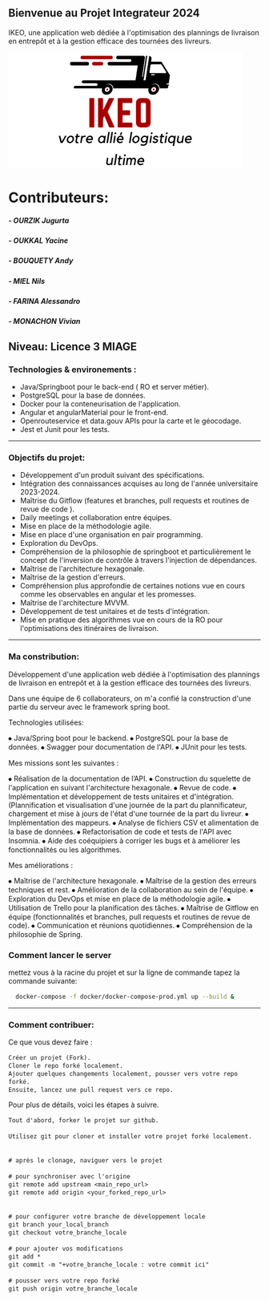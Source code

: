 ## Bienvenue au Projet Integrateur 2024

 IKEO, une application web dédiée à l'optimisation des plannings de livraison en entrepôt et à la gestion efficace des tournées des livreurs.

![IKEO_LOGO](./IKEO_LOGO.png)

# Contributeurs:
##### - OURZIK    Jugurta
##### - OUKKAL    Yacine
##### - BOUQUETY  Andy
##### - MIEL      Nils
##### - FARINA    Alessandro
##### - MONACHON  Vivian

Niveau: Licence 3 MIAGE 
---

### Technologies & environements :

* Java/Springboot pour le back-end ( RO et server métier).
* PostgreSQL pour la base de données.
* Docker pour la conteneurisation de l'application.
* Angular et angularMaterial pour le front-end.
* Openrouteservice et data.gouv APIs pour la carte et le géocodage.
* Jest  et Junit pour les tests.

---

### Objectifs du projet:
* Développement d'un produit suivant des spécifications.
* Intégration des connaissances acquises au long de l'année universitaire 2023-2024.
* Maîtrise du Gitflow (features et branches, pull requests et  routines de revue de code ).
* Daily meetings et collaboration entre équipes.
* Mise en place de la méthodologie agile.
* Mise en place d'une organisation en pair programming.
* Exploration du DevOps.
* Compréhension de la philosophie de springboot et particulièrement le concept de l'inversion de contrôle à travers l'injection de dépendances.
* Maîtrise de l'architecture hexagonale.
* Maîtrise de la gestion d'erreurs.
* Compréhension plus approfondie de certaines notions vue en cours comme les observables en angular et les promesses.
* Maîtrise de l'architecture MVVM.
* Développement de test unitaires et de tests d'intégration.
* Mise en pratique des algorithmes vue en cours de la RO pour l'optimisations des itinéraires de livraison.

---

### Ma constribution:
Développement d'une application web dédiée à l'optimisation des plannings de livraison en entrepôt et à la gestion efficace des tournées des livreurs.

Dans une équipe de 6 collaborateurs, on m'a confié la construction d'une partie du serveur avec le framework spring boot.

Technologies utilisées:

 ⦁ Java/Spring boot pour le backend.
 ⦁ PostgreSQL pour la base de données.
 ⦁ Swagger pour documentation de l'API.
 ⦁ JUnit pour les tests.

Mes missions sont les suivantes :

 ⦁ Réalisation de la documentation de l’API.
 ⦁ Construction du squelette de l'application en suivant l'architecture hexagonale.
 ⦁ Revue de code.
 ⦁ Implémentation et développement de tests unitaires et d'intégration.
 (Plannification et visualisation d'une journée de la part du plannificateur, chargement et mise à 
 jours de l'état d'une tournée de la part du livreur.
 ⦁ Implémentation des mappeurs.
 ⦁ Analyse de fichiers CSV et alimentation de la base de données.
 ⦁ Refactorisation de code et tests de l'API avec Insomnia.
 ⦁ Aide des coéquipiers à corriger les bugs et à améliorer les fonctionnalités ou les algorithmes.

Mes améliorations :

 ⦁ Maîtrise de l'architecture hexagonale.
 ⦁ Maîtrise de la gestion des erreurs techniques et rest.
 ⦁ Amélioration de la collaboration au sein de l'équipe.
 ⦁ Exploration du DevOps et mise en place de la méthodologie agile.
 ⦁ Utilisation de Trello pour la planification des tâches.
 ⦁ Maîtrise de Gitflow en équipe (fonctionnalités et branches, pull requests et routines de revue 
 de code).
 ⦁ Communication et réunions quotidiennes.
 ⦁ Compréhension de la philosophie de Spring.

### Comment lancer le server
mettez vous à la racine du projet et sur la ligne de commande tapez la commande suivante:

```sh
  docker-compose -f docker/docker-compose-prod.yml up --build &
  ```
---

### Comment contribuer:

Ce que vous devez faire :

    Créer un projet (Fork).
    Cloner le repo forké localement.
    Ajouter quelques changements localement, pousser vers votre repo forké.
    Ensuite, lancez une pull request vers ce repo.

Pour plus de détails, voici les étapes à suivre.

    Tout d'abord, forker le projet sur github.

    Utilisez git pour cloner et installer votre projet forké localement.


    # après le clonage, naviguer vers le projet

    # pour synchroniser avec l'origine
    git remote add upstream <main_repo_url>
    git remote add origin <your_forked_repo_url>


    # pour configurer votre branche de développement locale
    git branch your_local_branch
    git checkout votre_branche_locale

    # pour ajouter vos modifications
    git add *
    git commit -m "+votre_branche_locale : votre commit ici"

    # pousser vers votre repo forké
    git push origin votre_branche_locale
